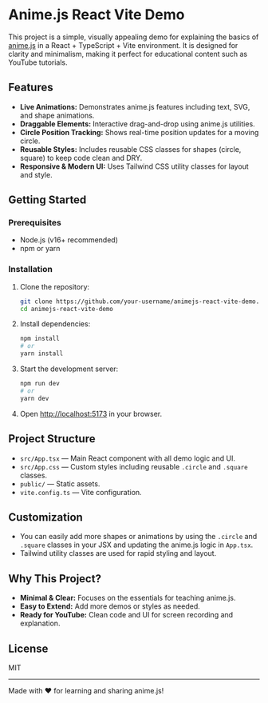 # Anime.js React Vite Demo

This project is a simple, visually appealing demo for explaining the basics of [anime.js](https://animejs.com/) in a React + TypeScript + Vite environment. It is designed for clarity and minimalism, making it perfect for educational content such as YouTube tutorials.

## Features

- **Live Animations:** Demonstrates anime.js features including text, SVG, and shape animations.
- **Draggable Elements:** Interactive drag-and-drop using anime.js utilities.
- **Circle Position Tracking:** Shows real-time position updates for a moving circle.
- **Reusable Styles:** Includes reusable CSS classes for shapes (circle, square) to keep code clean and DRY.
- **Responsive & Modern UI:** Uses Tailwind CSS utility classes for layout and style.

## Getting Started

### Prerequisites

- Node.js (v16+ recommended)
- npm or yarn

### Installation

1. Clone the repository:
   ```sh
   git clone https://github.com/your-username/animejs-react-vite-demo.git
   cd animejs-react-vite-demo
   ```
2. Install dependencies:
   ```sh
   npm install
   # or
   yarn install
   ```
3. Start the development server:
   ```sh
   npm run dev
   # or
   yarn dev
   ```
4. Open [http://localhost:5173](http://localhost:5173) in your browser.

## Project Structure

- `src/App.tsx` — Main React component with all demo logic and UI.
- `src/App.css` — Custom styles including reusable `.circle` and `.square` classes.
- `public/` — Static assets.
- `vite.config.ts` — Vite configuration.

## Customization

- You can easily add more shapes or animations by using the `.circle` and `.square` classes in your JSX and updating the anime.js logic in `App.tsx`.
- Tailwind utility classes are used for rapid styling and layout.

## Why This Project?

- **Minimal & Clear:** Focuses on the essentials for teaching anime.js.
- **Easy to Extend:** Add more demos or styles as needed.
- **Ready for YouTube:** Clean code and UI for screen recording and explanation.

## License

MIT

---

Made with ❤️ for learning and sharing anime.js!
